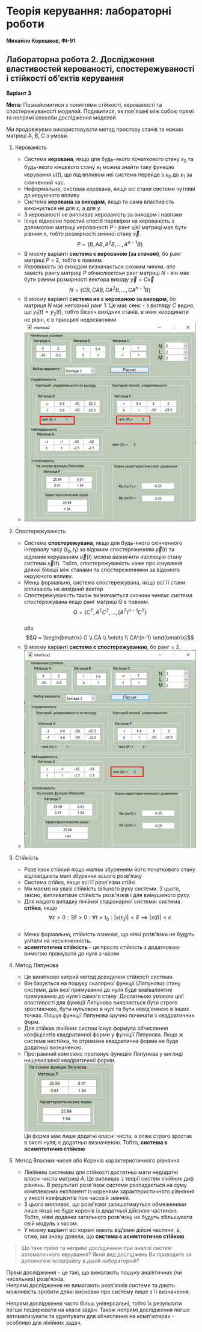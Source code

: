 # Теорія керування: лабораторні роботи

**Михайло Корешков, ФІ-91**

## Лабораторна робота 2.  Дослідження властивостей керованості, спостережуваності і стійкості об’єктів керування
**Варіант 3**

**Мета:** Познайомитися з поняттями стійкості, керованості та спостережуваності моделей. Подивитися, як пов'язані між собою прямі та непрямі способи дослідження моделей.

Ми продовжуємо використовувати метод простору станів та маємо матриці A, B, C з умови.

1. Керованість  
    - Система **керована**, якщо для будь-якого початкового стану $x_0$ та будь-якого кінцевого стану $x_1$ можна знайти таку функцію керування $u(t)$, що під впливом неї система перейде з $x_0$ до $x_1$ за скінченний час.  
    - Неформально, система керована, якщо всі стани системи чутливі до керуючого впливу
    - Система **керована за виходом**, якщо та сама властивість виконується не для $x$, а для $y$.  
    - З керованості не випливає керованість за виходом і навпаки
    - Існує відносно простий спосіб перевірки на керованість з допомогою матриці керованості $P$ - ранг цієї матриці має бути рівним n, тобто розмірності змінної стану $\vec x$.  
    $$P = \left\{ B, AB, A^2B, ..., A^{n-1}B\right\}$$
    - В моєму варіанті **система є керованою (за станом)**, бо ранг матриці $P$ = 2, тобто є повним.
    - *Керованість за виходом* визначається схожим чином, але замість рангу матриці $P$ обчислюєтсья ранг матриці $N$ - він має бути рівним розмірності вектора виходу $\vec y = C\vec x$  
    $$N = \left\{CB, CAB, CA^2B, ..., CA^{n-1}B\right\}$$
    - В моєму варіанті  **система не є керованою за виходом**, бо матриця $N$ має неповний ранг 1. Це має сенс - з вигляду $C$ видно, що $y_1(t) = y_2(t)$, тобто безліч вихідних станів, в яких координати не рівні, є в принципі недосяжними
    - ![](imgs/conntrolability.png)

2. Спостережуваність
    - Система **спостережувана**, якщо для будь-якого скінченного інтервалу часу $(t_0, t_1)$ за відомим спостереженням $\vec y(t)$ та відомим керуванням $\vec u(t)$ можна визначити еволюцію стану системи $\vec x(t)$. Тобто, спостережуваність каже про існування деякої бієкції між станами та спостереженнями за відомого керуючого впливу.
    - Менш формально, система спостережувана, якщо всі її стани впливають на вихідний вектор
    - Спостережуваність також визначається схожим чином: система спостережувана якщо ранг матриці $Q$ є повним.  
        $$Q = \left\{ C^T, A^TC^T, ..., \left(A^T\right)^{n-1}C^T\right\}$$  
        або  
        $$Q = \begin{bmatrix} C \\ CA \\ \vdots \\ CA^{n-1} \end{bmatrix}$$
    - В моєму варіанті **система є спостережуваною**, бо ранг = 2.
    - ![](imgs/obsv.png)

3. Стійкість
    - Розв'язок стійкий якщо малим збуренням його початкового стану відповідають малі збурення всього розв'язку
    - Система стійка, якщо всі її розв'язки стійкі
    - Ми маємо на увазі стійкість вільного руху системи. З цього, звісно, випливатиме стійкість розв'язків і для вимушеного руху.
    - Для нашого випадку лінійної стаціонарної системи: система **стійка**, якщо $$\forall \varepsilon>0: \exists \delta>0: \forall t>t_0:  |x(t_0)|<\delta \implies |x(t)| < \varepsilon$$. 
    - Менш формально, стійкість означає, що ніякі розв'язки не будуть улітати на нескінченність.
    - **асимптотична стійкість** - це просто стійкість з додатковою вимогою прямувати до нуля з часом


4. Метод Ляпунова  
    - Це винятково хитрий метод доведення стійкості системи. 
    - Він базується на пошуку скалярної функції (Ляпунова) стану системи, для якої прямування до нуля буде еквівалентне прямуванню до нуля і самого стану. Достатньою умовою цієї властивості для функції Ляпунова виявляється бути строго зростаючою, бути нульовою в нулі та бути невід'ємною в інших точках. Пошук функції Ляпунова зручно починати з квадратичних форм.  
    - Для стійких лінійних систем існує формула обчислення коефіцієнтів квадратичної форми у функції Ляпунова. Якщо ж система нестійка, то отримана квадратична форма не буде додатньо визначеною.   
    - Програмний комплекс пропонує функцію Ляпунова у вигляді нищевказаної квадратичної форми. ![](imgs/liapunov.png)  
    Ця форма має лише додатні власні числа, а отже строго зростає в околі нуля; є додатньо визначеною. Тобто, **система є асимптотично стійкою**

5. Метод Власних чисел або Коренів характеристичного рівняння
    - Лінійним системам для стійкості достатньо мати недодатні власні числа матриці $A$. Це випливає з теорії систем лінійних диф рівнянь. В результаті розв'язок системи розпадається на суму комплексних експонент із коренями характеристичного рівняння у якості коефіцієнтів при часовій змінній. 
    - З цього випливає, що розв'язки залишатимуться обмеженими лише якщо не буде коренів із додатньої дійсною частиною. Тобто, ніякі доданки загального розв'язку не будуть збільшувати свій модуль з часом.
    - У моєму варіанті всі корені мають від'ємні дійсні частини, а, отже, ми знову довели, що **система є асимптотично стійкою**    
 
> Що таке прямі та непрямі дослідження при аналізі систем автоматичного керування? Який вид досліджень Ви проводите за допомогою інтерфейсу в даній лабораторній?

Прямі дослідження - це такі, що вимагають пошуку аналітичних (чи чисельних) розв'язків.  
Непрямі дослідження не вимагають розв'язків системи та дають можливість зробити деякі висновки про систему лише з її визначення.

Непрямі дослідження часто більш універсальні, тобто їх результати легше поширювати на класи задач. Також непрямі дослідження легше автоматизувати та адаптувати для обчислення на комп'ютерах - особливо для лінійних задач.
